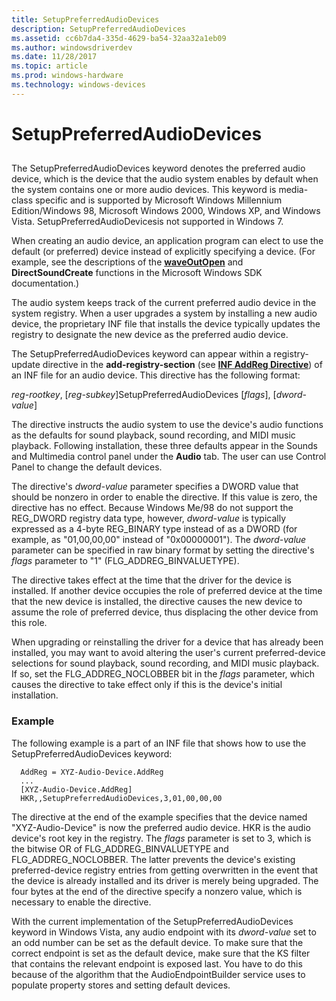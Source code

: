 ```yaml
---
title: SetupPreferredAudioDevices
description: SetupPreferredAudioDevices
ms.assetid: cc6b7da4-335d-4629-ba54-32aa32a1eb09
ms.author: windowsdriverdev
ms.date: 11/28/2017
ms.topic: article
ms.prod: windows-hardware
ms.technology: windows-devices
---
```


# SetupPreferredAudioDevices


## <span id="ddk_setuppreferredaudiodevices_ks"></span><span id="DDK_SETUPPREFERREDAUDIODEVICES_KS"></span>


The SetupPreferredAudioDevices keyword denotes the preferred audio device, which is the device that the audio system enables by default when the system contains one or more audio devices. This keyword is media-class specific and is supported by Microsoft Windows Millennium Edition/Windows 98, Microsoft Windows 2000, Windows XP, and Windows Vista. SetupPreferredAudioDevicesis not supported in Windows 7.

When creating an audio device, an application program can elect to use the default (or preferred) device instead of explicitly specifying a device. (For example, see the descriptions of the [**waveOutOpen**](https://msdn.microsoft.com/library/windows/desktop/dd743866) and **DirectSoundCreate** functions in the Microsoft Windows SDK documentation.)

The audio system keeps track of the current preferred audio device in the system registry. When a user upgrades a system by installing a new audio device, the proprietary INF file that installs the device typically updates the registry to designate the new device as the preferred audio device.

The SetupPreferredAudioDevices keyword can appear within a registry-update directive in the **add-registry-section** (see [**INF AddReg Directive**](https://msdn.microsoft.com/library/windows/hardware/ff546320)) of an INF file for an audio device. This directive has the following format:

*reg-rootkey*, \[*reg-subkey*\]SetupPreferredAudioDevices \[*flags*\], \[*dword-value*\]

The directive instructs the audio system to use the device's audio functions as the defaults for sound playback, sound recording, and MIDI music playback. Following installation, these three defaults appear in the Sounds and Multimedia control panel under the **Audio** tab. The user can use Control Panel to change the default devices.

The directive's *dword-value* parameter specifies a DWORD value that should be nonzero in order to enable the directive. If this value is zero, the directive has no effect. Because Windows Me/98 do not support the REG\_DWORD registry data type, however, *dword-value* is typically expressed as a 4-byte REG\_BINARY type instead of as a DWORD (for example, as "01,00,00,00" instead of "0x00000001"). The *dword-value* parameter can be specified in raw binary format by setting the directive's *flags* parameter to "1" (FLG\_ADDREG\_BINVALUETYPE).

The directive takes effect at the time that the driver for the device is installed. If another device occupies the role of preferred device at the time that the new device is installed, the directive causes the new device to assume the role of preferred device, thus displacing the other device from this role.

When upgrading or reinstalling the driver for a device that has already been installed, you may want to avoid altering the user's current preferred-device selections for sound playback, sound recording, and MIDI music playback. If so, set the FLG\_ADDREG\_NOCLOBBER bit in the *flags* parameter, which causes the directive to take effect only if this is the device's initial installation.

### <span id="example"></span><span id="EXAMPLE"></span>Example

The following example is a part of an INF file that shows how to use the SetupPreferredAudioDevices keyword:

```
  AddReg = XYZ-Audio-Device.AddReg
  ...
  [XYZ-Audio-Device.AddReg]
  HKR,,SetupPreferredAudioDevices,3,01,00,00,00
```

The directive at the end of the example specifies that the device named "XYZ-Audio-Device" is now the preferred audio device. HKR is the audio device's root key in the registry. The *flags* parameter is set to 3, which is the bitwise OR of FLG\_ADDREG\_BINVALUETYPE and FLG\_ADDREG\_NOCLOBBER. The latter prevents the device's existing preferred-device registry entries from getting overwritten in the event that the device is already installed and its driver is merely being upgraded. The four bytes at the end of the directive specify a nonzero value, which is necessary to enable the directive.

With the current implementation of the SetupPreferredAudioDevices keyword in Windows Vista, any audio endpoint with its *dword-value* set to an odd number can be set as the default device. To make sure that the correct endpoint is set as the default device, make sure that the KS filter that contains the relevant endpoint is exposed last. You have to do this because of the algorithm that the AudioEndpointBuilder service uses to populate property stores and setting default devices.

 

 





